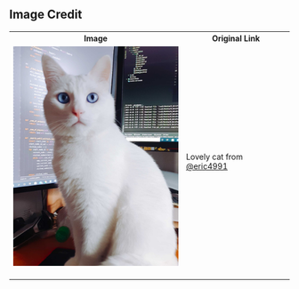 ## Image Credit


<table>
  <tr>
    <th>Image</th>
    <th>Original Link</th>
  </tr>
  <tr>
    <td>
        <div align="center">
            <img src="./kyunghwan_cat.jpg" width=300/>
        </div></br>
    </td>
    <td>Lovely cat from <a href="https://github.com/eric4991">@eric4991</a></td>
  </tr>
</table>